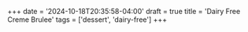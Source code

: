 +++
date = '2024-10-18T20:35:58-04:00'
draft = true
title = 'Dairy Free Creme Brulee'
tags = ['dessert', 'dairy-free']
+++
